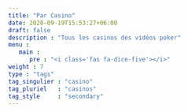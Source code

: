 ```yaml
---
title: "Par Casino"
date: 2020-09-19T15:53:27+06:00
draft: false
description : "Tous les casinos des vidéos poker"
menu :
   main :
      pre : "<i class='fas fa-dice-five'></i>"
weight : 7
type : "tags"
tag_singulier : "casino"
tag_pluriel   : "casinos"
tag_style     : "secondary"
---
```

